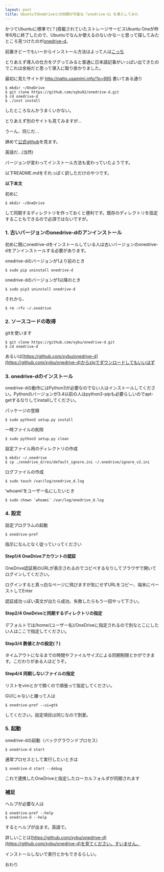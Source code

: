 ```yaml
---
layout: post
title: UbuntuでOneDriveとの同期が可能な「onedrive-d」を導入してみた
---
```


かつてUbuntuに標準で(？)搭載されていたストレージサービスUbuntu Oneが昨年6月に終了したので、Ubuntuでなんか使えるのないかなーと思って探してみたところ見つけたのが[onedrive-d](https://github.com/xybu/onedrive-d)。

前置きどーでもいーからインストール方法はよって人は[こっち](#how)

とりあえず導入の仕方をググってみると普通に日本語記事がいっぱい出てきたのでこれは余裕だと思って導入に取り掛かりました。

最初に見たサイトが http://natto.usamimi.info/?p=695
書いてある通り

```
$ mkdir ~/OneDrive
$ git clone https://github.com/xybu92/onedrive-d.git
$ cd onedrive-d
$ ./inst install
```

したところなんかうまくいかない。

とりあえず別のサイトも見てみますが…

うーん、同じだ…

諦めて[公式github](https://github.com/xybu/onedrive-d)を見ます。

英語だ…(当然)

バージョンが変わってインストール方法も変わっていたようです。

以下README.mdをそれっぽく訳しただけのやつです。

<div id="how"><b>以下本文</b></div>

初めに

```
$ mkdir ~/OneDrive
```

して同期するディレクトリを作っておくと便利です。既存のディレクトリを指定することもできるので必須ではないですが。

### 1. 古いバージョンのonedrive-dのアンインストール

初めに既にonedrive-dをインストールしている人は古いバージョンのonedrive-dをアンインストールする必要があります。

onedrive-dのバージョンが1より前のとき

```
$ sudo pip uninstall onedrive-d
```

onedrive-dのバージョンが1以降のとき

```
$ sudo pip3 uninstall onedrive-d
```



それから、

```
$ rm -rfv ~/.onedrive
```

### 2. ソースコードの取得

gitを使います

```
$ git clone https://github.com/xybu/onedrive-d.git
$ cd onedrive-d
```

あるいは[https://github.com/xybu/onedrive-d](https://github.com/xybu/onedrive-d)からzipでダウンロードしてもいいはず

### 3. onedrive-dのインストール

onedrive-dの動作にはPython3が必要なのでない人はインストールしてください。Pythonのバージョンが3.4以前の人はpython3-pipも必要らしいのでapt-getするなりしてinstallしてください。

パッケージの登録

```
$ sudo python3 setup.py install
```

一時ファイルの削除


```
$ sudo python3 setup.py clean
```

設定ファイル用のディレクトリの作成

```
$ mkdir ~/.onedrive
$ cp ./onedrive_d/res/default_ignore.ini ~/.onedrive/ignore_v2.ini
```

ログファイルの作成

```
$ sudo touch /var/log/onedrive_d.log
```

‘whoami’をユーザー名にしたいとき

```
$ sudo chown `whoami` /var/log/onedrive_d.log
```

### 4. 設定

設定プログラムの起動

```
$ onedrive-pref
```

指示になんとなく従っていってください

#### Step1/4 OneDriveアカウントの認証

OneDrive認証用のURLが表示されるのでコピペするなりしてブラウザで開いてログインしてください。

ログインすると真っ白なページに飛びますが気にせずURLをコピー、端末にペーストしてEnter

認証成功っぽい英文が出たら成功、失敗したらもう一回やって下さい。

#### Step2/4 OneDriveと同期するディレクトリの指定

デフォルトでは/home/(ユーザー名)/OneDriveに指定されるので別なとこにしたい人はここで指定してください。

#### Step3/4 数値とかの設定(？)

タイムアウトになるまでの時間やファイルサイズによる同期制限とかができます。こだわりがある人はどうぞ。

#### Step4/4 同期しないファイルの指定

リストをvimとかで開くので頑張って指定してください。



GUIじゃないと嫌って人は

```
$ onedrive-pref --ui=gtk
```

してください。設定項目は同じなので割愛。

### 5. 起動

onedrive-dの起動（バックグラウンドプロセス）

```
$ onedrive-d start
```

通常プロセスとして実行したいときは

```
$ onedrive-d start --debug
```

これで連携したOneDriveと指定したローカルフォルダが同期されます

### 補足

ヘルプが必要な人は

```
$ onedrive-pref --help
$ onedrive-d --help
```

するとヘルプが出ます。英語で。

詳しいことは[https://github.com/xybu/onedrive-d](https://github.com/xybu/onedrive-d)を見てください。すいません。

インストールしないで実行とかもできるらしい。

おわり